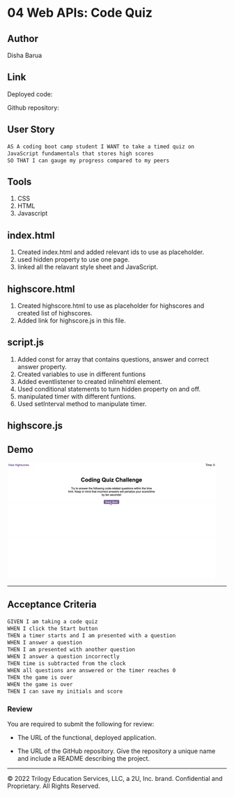# 04 Web APIs: Code Quiz
## Author 
Disha Barua 

## Link
Deployed code: 

Github repository: 

## User Story

```
AS A coding boot camp student I WANT to take a timed quiz on JavaScript fundamentals that stores high scores
SO THAT I can gauge my progress compared to my peers
```
## Tools
1. CSS
2. HTML
3. Javascript


## index.html
1. Created index.html and added relevant ids to use as placeholder.
2. used hidden property to use one page.
3. linked all the relavant style sheet and JavaScript.

## highscore.html
1. Created highscore.html to use as placeholder for highscores and created list of highscores.
2. Added link for highscore.js in this file.
## script.js
1. Added const for array that contains questions, answer and correct answer property.
2. Created variables to use in different funtions
3. Added eventlistener to created inlinehtml element.
4. Used conditional statements to turn hidden property on and off.
5. manipulated timer with different funtions.
6. Used setInterval method to manipulate timer.


## highscore.js

## Demo
![Demonstration of the Coding Quiz Challenge.](./assets/04-web-apis-homework-demo.gif)


-----------------------------------------------------------------------------------------------------------
## Acceptance Criteria

```
GIVEN I am taking a code quiz
WHEN I click the Start button
THEN a timer starts and I am presented with a question
WHEN I answer a question
THEN I am presented with another question
WHEN I answer a question incorrectly
THEN time is subtracted from the clock
WHEN all questions are answered or the timer reaches 0
THEN the game is over
WHEN the game is over
THEN I can save my initials and score
```


### Review

You are required to submit the following for review:

* The URL of the functional, deployed application.

* The URL of the GitHub repository. Give the repository a unique name and include a README describing the project.

---
© 2022 Trilogy Education Services, LLC, a 2U, Inc. brand. Confidential and Proprietary. All Rights Reserved.